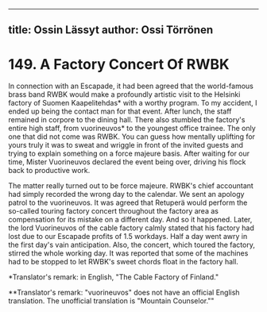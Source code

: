 
---
title: Ossin Lässyt
author: Ossi Törrönen
---

    
# 149. A Factory Concert Of RWBK

In connection with an Escapade, it had been agreed that the world-famous brass band RWBK would make a profoundly artistic visit to the Helsinki factory of Suomen Kaapelitehdas\* with a worthy program. To my accident, I ended up being the contact man for that event. After lunch, the staff remained in corpore to the dining hall. There also stumbled the factory's entire high staff, from vuorineuvos\* to the youngest office trainee. The only one that did not come was RWBK. You can guess how mentally uplifting for yours truly it was to sweat and wriggle in front of the invited guests and trying to explain something on a force majeure basis. After waiting for our time, Mister Vuorineuvos declared the event being over, driving his flock back to productive work.

The matter really turned out to be force majeure. RWBK's chief accountant had simply recorded the wrong day to the calendar. We sent an apology patrol to the vuorineuvos. It was agreed that Retuperä would perform the so-called touring factory concert throughout the factory area as compensation for its mistake on a different day. And so it happened. Later, the lord Vuorineuvos of the cable factory calmly stated that his factory had lost due to our Escapade profits of 1.5 workdays. Half a day went awry in the first day's vain anticipation. Also, the concert, which toured the factory, stirred the whole working day. It was reported that some of the machines had to be stopped to let RWBK's sweet chords float in the factory hall.

\*Translator's remark: in English, "The Cable Factory of Finland."

\*\*Translator's remark: "vuorineuvos" does not have an official English translation. The unofficial translation is "Mountain Counselor.""
